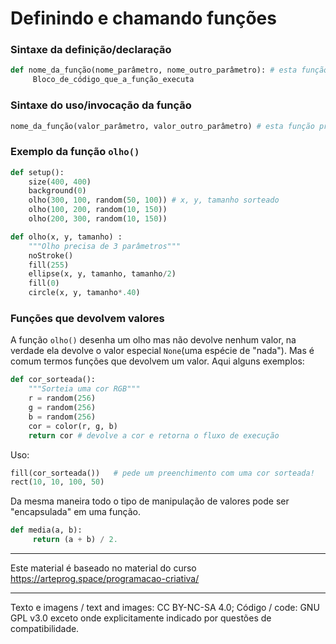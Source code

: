 # Definindo e chamando funções

### Sintaxe da definição/declaração
```python
def nome_da_função(nome_parâmetro, nome_outro_parâmetro): # esta função precisa de dois parâmetros/argumentos
     Bloco_de_código_que_a_função_executa
```

### Sintaxe do uso/invocação da função
```python
nome_da_função(valor_parâmetro, valor_outro_parâmetro) # esta função precisa de dois parâmetros/argumentos

```

### Exemplo da função `olho()`

```python
def setup():
    size(400, 400)
    background(0)
    olho(300, 100, random(50, 100)) # x, y, tamanho sorteado
    olho(100, 200, random(10, 150)) 
    olho(200, 300, random(10, 150))

def olho(x, y, tamanho) :
    """Olho precisa de 3 parâmetros"""
    noStroke()
    fill(255)
    ellipse(x, y, tamanho, tamanho/2)
    fill(0)
    circle(x, y, tamanho*.40)
```

### Funções que devolvem valores

A função `olho()` desenha um olho mas não devolve nenhum valor, na verdade ela devolve o valor especial `None`(uma espécie de "nada"). Mas é comum termos funções que devolvem um valor. Aqui alguns exemplos:

```python
def cor_sorteada():
    """Sorteia uma cor RGB"""
    r = random(256)
    g = random(256)
    b = random(256)
    cor = color(r, g, b)
    return cor # devolve a cor e retorna o fluxo de execução
```

Uso:
```python
fill(cor_sorteada())   # pede um preenchimento com uma cor sorteada!
rect(10, 10, 100, 50)
```

Da mesma maneira todo o tipo de manipulação de valores pode ser "encapsulada"  em uma função.

```python
def media(a, b):
     return (a + b) / 2.
```

---
Este material é baseado no material do curso https://arteprog.space/programacao-criativa/

---
Texto e imagens / text and images: CC BY-NC-SA 4.0; Código / code: GNU GPL v3.0 exceto onde explicitamente indicado por questões de compatibilidade.
